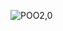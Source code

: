 ![POO2,0](https://user-images.githubusercontent.com/123508013/236596512-f7665a30-1091-42ef-96a7-fe0f0bfff261.png)
